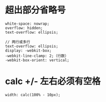 # 超出部分省略号
    white-space: nowrap;
    overflow: hidden;
    text-overflow: ellipsis;

    // 两行或多行
    text-overflow: ellipsis;
    display: -webkit-box;
    -webkit-line-clamp: 2;（行数）
    -webkit-box-orient: vertical;

# calc +/- 左右必须有空格
    width: calc(100% - 10px);